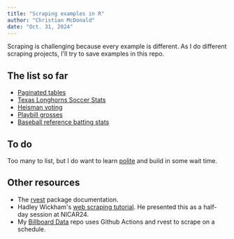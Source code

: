 ```yaml
---
title: "Scraping examples in R"
author: "Christian McDonald"
date: "Oct. 31, 2024"
---
```


Scraping is challenging because every example is different. As I do different scraping projects, I'll try to save examples in this repo.

## The list so far

- [Paginated tables](paginated-tables.qmd)
- [Texas Longhorns Soccer Stats](longhorn-soccer-stats.qmd)
- [Heisman voting](heisman-voting.qmd)
- [Playbill grosses](playbill-grosses.qmd)
- [Baseball reference batting stats](baseball-ref-batting.qmd)

## To do

Too many to list, but I do want to learn [polite](https://dmi3kno.github.io/polite/) and build in some wait time.

## Other resources

- The [rvest](https://rvest.tidyverse.org/index.html) package documentation.
- Hadley Wickham's [web scraping tutorial](https://github.com/hadley/web-scraping). He presented this as a half-day session at NICAR24.
- My [Billboard Data](https://github.com/utdata/rwd-billboard-data) repo uses Github Actions and rvest to scrape on a schedule.

